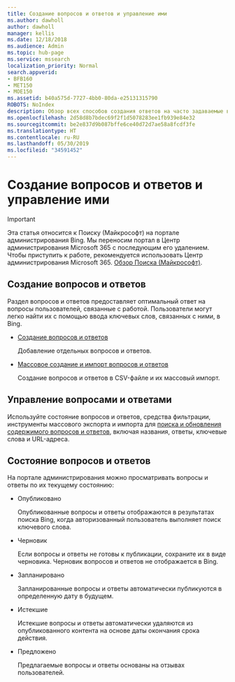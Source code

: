 ```yaml
---
title: Создание вопросов и ответов и управление ими
ms.author: dawholl
author: dawholl
manager: kellis
ms.date: 12/18/2018
ms.audience: Admin
ms.topic: hub-page
ms.service: mssearch
localization_priority: Normal
search.appverid:
- BFB160
- MET150
- MOE150
ms.assetid: b40a575d-7727-4bb0-80da-e25131315790
ROBOTS: NoIndex
description: Обзор всех способов создания ответов на часто задаваемые вопросы на портале администрирования Поиска (Майкрософт)
ms.openlocfilehash: 2d58d8b7bdec69f2f1d5078283ee1fb939e84e32
ms.sourcegitcommit: be2e837d9b087bffe6ce40d72d7ae58a8fcdf3fe
ms.translationtype: HT
ms.contentlocale: ru-RU
ms.lasthandoff: 05/30/2019
ms.locfileid: "34591452"
---
```

# <a name="create-and-manage-qas"></a>Создание вопросов и ответов и управление ими

> [!IMPORTANT]
> Эта статья относится к Поиску (Майкрософт) на портале администрирования Bing. Мы переносим портал в Центр администрирования Microsoft 365 с последующим его удалением. Чтобы приступить к работе, рекомендуется использовать Центр администрирования Microsoft 365. [Обзор Поиска (Майкрософт)](overview-microsoft-search.md).
    
## <a name="create-qas"></a>Создание вопросов и ответов

Раздел вопросов и ответов предоставляет оптимальный ответ на вопросы пользователей, связанные с работой. Пользователи могут легко найти их с помощью ввода ключевых слов, связанных с ними, в Bing.
  
- [Создание вопросов и ответов](create-qas.md)
    
    Добавление отдельных вопросов и ответов.
    
- [Массовое создание и импорт вопросов и ответов](bulk-create-qas.md)
    
    Создание вопросов и ответов в CSV-файле и их массовый импорт.
    
## <a name="manage-qas"></a>Управление вопросами и ответами

Используйте состояние вопросов и ответов, средства фильтрации, инструменты массового экспорта и импорта для [поиска и обновления содержимого вопросов и ответов](manage-qas.md), включая названия, ответы, ключевые слова и URL-адреса.
  
## <a name="qa-status"></a>Состояние вопросов и ответов

На портале администрирования можно просматривать вопросы и ответы по их текущему состоянию:
  
- Опубликовано
    
    Опубликованные вопросы и ответы отображаются в результатах поиска Bing, когда авторизованный пользователь выполняет поиск ключевого слова.
    
- Черновик
    
    Если вопросы и ответы не готовы к публикации, сохраните их в виде черновика. Черновик вопросов и ответов не отображается в Bing.
    
- Запланировано
    
    Запланированные вопросы и ответы автоматически публикуются в определенную дату в будущем.
    
- Истекшие
    
    Истекшие вопросы и ответы автоматически удаляются из опубликованного контента на основе даты окончания срока действия.
    
- Предложено
    
    Предлагаемые вопросы и ответы основаны на отзывах пользователей.

  

